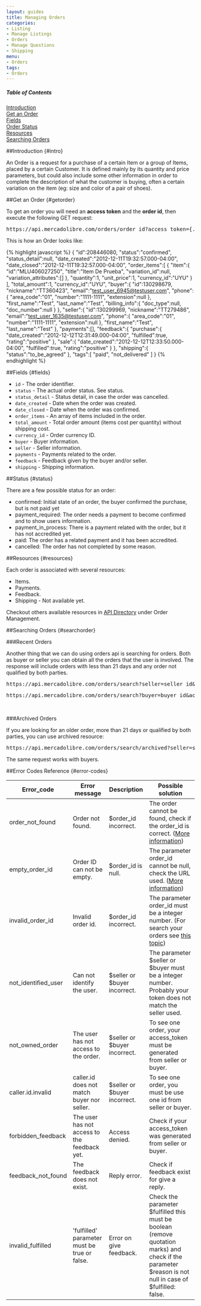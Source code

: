 ```yaml
---
layout: guides
title: Managing Orders
categories: 
- Listing
- Manage Listings
- Orders
- Manage Questions
- Shipping
menu:
- Orders
tags: 
- Orders
---
```


<div class="contents">
  <h5>Table of Contents</h5>
  <dl>
    <dt><a href="javascript:void(0)" onClick="goToByScroll('intro')">Introduction</a></dt>
    <dt><a href="javascript:void(0)" onClick="goToByScroll('getorder')">Get an Order</a></dt>
    <dt><a href="javascript:void(0)" onClick="goToByScroll('fields')">Fields</a></dt>
    <dt><a href="javascript:void(0)" onClick="goToByScroll('status')">Order Status</a></dt>
    <dt><a href="javascript:void(0)" onClick="goToByScroll('resources')">Resources</a></dt>
    <dt><a href="javascript:void(0)" onClick="goToByScroll('searchorder')">Searching Orders</a></dt>
  </dl>
</div>


##Introduction {#intro}

An Order is a request for a purchase of a certain Item or a group of Items, placed by a certain Customer. It is defined mainly by its quantity and price parameters, but could also include some other information in order to complete the description of what the customer is buying, often a certain variation on the item (eg: size and color of a pair of shoes).

##Get an Order {#getorder} 

To get an order you will need an **access token** and the **order id**, then execute the following GET request:

<pre class="terminal">
https://api.mercadolibre.com/orders/order_id?access_token={...}
</pre>

This is how an Order looks like:

{% highlight javascript %}
{
  "id":208446080,
  "status":"confirmed",
  "status_detail":null,
  "date_created":"2012-12-11T19:32:57.000-04:00",
  "date_closed":"2012-12-11T19:32:57.000-04:00",
  "order_items":[
      {
        "item":{
                "id":"MLU406027250",
                "title":"Item De Prueba",
                "variation_id":null,
                "variation_attributes":[]
        },
        "quantity":1,
        "unit_price":1,
        "currency_id":"UYU"
      }
  ],
  "total_amount":1,
  "currency_id":"UYU",
  "buyer":{
           "id":130298679,
           "nickname":"TT360423",
           "email":"test_user_6945@testuser.com",
           "phone":{
                   "area_code":"01",
                   "number":"1111-1111",
                   "extension":null
            },
           "first_name":"Test",
           "last_name":"Test",
           "billing_info":{
                           "doc_type":null,
                           "doc_number":null
            }
  },
  "seller":{
            "id":130299969,
            "nickname":"TT279486",
            "email":"test_user_1635@testuser.com",
            "phone":{
                      "area_code":"01",
                      "number":"1111-1111",
                      "extension":null
            },
            "first_name":"Test",
            "last_name":"Test"
  },
  "payments":[],
  "feedback":{
            "purchase":{
                        "date_created":"2012-12-12T12:31:49.000-04:00",
                        "fulfilled":true,
                        "rating":"positive"
            },
            "sale":{
                    "date_created":"2012-12-12T12:33:50.000-04:00",
                    "fulfilled":true,
                    "rating":"positive"
            }
  },
  "shipping":{
              "status":"to_be_agreed"
  },
  "tags":[
          "paid",
          "not_delivered"
  ]
}
{% endhighlight %}

##Fields {#fields}

- `id` - The order identifier.
- `status` - The actual order status. See status.
- `status_detail` - Status detail, in case the order was cancelled. 
- `date_created` - Date when the order was created.
- `date_closed` - Date when the order was confirmed.
- `order_items` - An array of items included in the order.
- `total_amount` - Total order amount (items cost per quantity) without shipping cost. 
- `currency_id` - Order currency ID. 
- `buyer` - Buyer information.
- `seller` - Seller information.
- `payments` - Payments related to the order.
- `feedback` - Feedback given by the buyer and/or seller. 
- `shipping` - Shipping information.


##Status {#status}

There are a few possible status for an order:

+ confirmed: Initial state of an order, the buyer confirmed the purchase, but is not paid yet
+ payment_required: The order needs a payment to become confirmed and to show users information.
+ payment_in_process: There is a payment related with the order, but it has not accredited yet.
+ paid: The order has a related payment and it has been accredited.
+ cancelled: The order has not completed by some reason.

##Resources {#resources}

Each order is associated with several resources:

* Items.
* Payments.
* Feedback.
* Shipping - Not available yet. 

Checkout others available resources in [API Directory](/API-directory/) under Order Management.

##Searching Orders {#searchorder} 

###Recent Orders

Another thing that we can do using orders api is searching for orders. Both as buyer or seller you can obtain all the orders that the user is involved. The response will include orders with less than 21 days and any order not qualified by both parties. 

<pre class="terminal">
https://api.mercadolibre.com/orders/search?seller=seller_id&#038;access_token={...}
</pre>

<pre class="terminal">
https://api.mercadolibre.com/orders/search?buyer=buyer_id&#038;access_token={...}
</pre>

<br />

###Archived Orders

If you are looking for an older order, more than 21 days or qualified by both parties, you can use archived resource: 

<pre class="terminal">
https://api.mercadolibre.com/orders/search/archived?seller=seller_id&#038;access_token={...}
</pre>

The same request works with buyers. 


##Error Codes Reference {#error-codes}

<table class="ch-datagrid errors-code">
    <thead>
      <tr>
         <th cope="col">Error_code</th>
         <th cope="col">Error message</th>
         <th cope="col">Description</th>
         <th cope="col">Possible solution</th>
      </tr>
    </thead>
    <tbody>
      <tr>
         <td>order_not_found</td>
         <td>Order not found.</td>
         <td>$order_id incorrect.</td>
         <td>The order cannot be found, check if the order_id is correct. (<a href='#getorder'>More information</a>)</td>
      </tr>
      <tr>
         <td>empty_order_id</td>
         <td>Order ID can not be empty.</td>
         <td>$order_id is null.</td>
         <td>The parameter order_id cannot be null, check the URL used. (<a href='#getorder'>More information</a>)</td>
      </tr>
      <tr>
         <td>invalid_order_id</td>
         <td>Invalid order id.</td>
         <td>$order_id incorrect.</td>
         <td>The parameter order_id must be a integer number. (For search your orders see <a href='#searchorder'>this topic</a>)</td>
      </tr>
      <tr>
         <td>not_identified_user</td>
         <td>Can not identify the user.</td>
         <td>$seller or $buyer incorrect.</td>
         <td>The parameter $seller or $buyer must be a integer number. Probably your token does not match the seller used.</td>
      </tr>
      <tr>
         <td>not_owned_order</td>
         <td>The user has not access to the order.</td>
         <td>$seller or $buyer incorrect.</td>
         <td>To see one order, your access_token must be generated from seller or buyer.</td>
      </tr>
      <tr>
         <td>caller.id.invalid</td>
         <td>caller.id does not match buyer nor seller.</td>
         <td>$seller or $buyer incorrect.</td>
         <td>To see one order, you must be use one id from seller or buyer.</td>
      </tr>
      <tr>
         <td>forbidden_feedback</td>
         <td>The user has not access to the feedback yet.</td>
         <td>Access denied.</td>
         <td>Check if your access_token was generated from seller or buyer.</td>
      </tr>
      <tr>
         <td>feedback_not_found</td>
         <td>The feedback does not exist.</td>
         <td>Reply error.</td>
         <td>Check if feedback exist for give a reply.</td>
      </tr>
      <tr>
         <td>invalid_fulfilled</td>
         <td>'fulfilled' parameter must be true or false.</td>
         <td>Error on give feedback.</td>
         <td>Check the parameter $fulfilled this must be boolean (remove quotation marks) and check if the parameter $reason is not null in case of $fulfilled: false. </td>
      </tr>
   </tbody>
</table>
